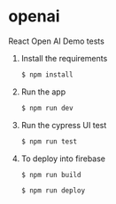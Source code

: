 # openai
React Open AI Demo tests

1. Install the requirements

   ```bash
   $ npm install
   ```

2. Run the app

   ```bash
   $ npm run dev
   ```
   
3. Run the cypress UI test

   ```bash
   $ npm run test
   ```

4. To deploy into firebase
   ```bash
   $ npm run build
   ```

   ```bash
   $ npm run deploy
   ```